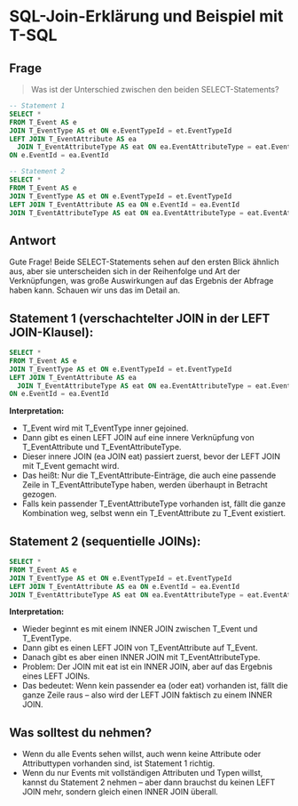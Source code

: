 # SQL-Join-Erklärung und Beispiel mit T-SQL

## Frage

> Was ist der Unterschied zwischen den beiden SELECT-Statements?

```sql
-- Statement 1
SELECT *
FROM T_Event AS e
JOIN T_EventType AS et ON e.EventTypeId = et.EventTypeId
LEFT JOIN T_EventAttribute AS ea
  JOIN T_EventAttributeType AS eat ON ea.EventAttributeType = eat.EventAttributeTypeId
ON e.EventId = ea.EventId

-- Statement 2
SELECT *
FROM T_Event AS e
JOIN T_EventType AS et ON e.EventTypeId = et.EventTypeId
LEFT JOIN T_EventAttribute AS ea ON e.EventId = ea.EventId
JOIN T_EventAttributeType AS eat ON ea.EventAttributeType = eat.EventAttributeTypeId
```

## Antwort

Gute Frage! Beide SELECT-Statements sehen auf den ersten Blick ähnlich aus, aber sie unterscheiden sich in der Reihenfolge und Art der Verknüpfungen, was große Auswirkungen auf das Ergebnis der Abfrage haben kann. Schauen wir uns das im Detail an.

## Statement 1 (verschachtelter JOIN in der LEFT JOIN-Klausel):

```sql
SELECT *
FROM T_Event AS e
JOIN T_EventType AS et ON e.EventTypeId = et.EventTypeId
LEFT JOIN T_EventAttribute AS ea
  JOIN T_EventAttributeType AS eat ON ea.EventAttributeType = eat.EventAttributeTypeId
ON e.EventId = ea.EventId
```

**Interpretation:**

- T_Event wird mit T_EventType inner gejoined.
- Dann gibt es einen LEFT JOIN auf eine innere Verknüpfung von T_EventAttribute und T_EventAttributeType.
- Dieser innere JOIN (ea JOIN eat) passiert zuerst, bevor der LEFT JOIN mit T_Event gemacht wird.
- Das heißt: Nur die T_EventAttribute-Einträge, die auch eine passende Zeile in T_EventAttributeType haben, werden überhaupt in Betracht gezogen.
- Falls kein passender T_EventAttributeType vorhanden ist, fällt die ganze Kombination weg, selbst wenn ein T_EventAttribute zu T_Event existiert.

## Statement 2 (sequentielle JOINs):

```sql
SELECT *
FROM T_Event AS e
JOIN T_EventType AS et ON e.EventTypeId = et.EventTypeId
LEFT JOIN T_EventAttribute AS ea ON e.EventId = ea.EventId
JOIN T_EventAttributeType AS eat ON ea.EventAttributeType = eat.EventAttributeTypeId
```
**Interpretation:**
- Wieder beginnt es mit einem INNER JOIN zwischen T_Event und T_EventType.
- Dann gibt es einen LEFT JOIN von T_EventAttribute auf T_Event.
- Danach gibt es aber einen INNER JOIN mit T_EventAttributeType.
- Problem: Der JOIN mit eat ist ein INNER JOIN, aber auf das Ergebnis eines LEFT JOINs.
- Das bedeutet: Wenn kein passender ea (oder eat) vorhanden ist, fällt die ganze Zeile raus – also wird der LEFT JOIN faktisch zu einem INNER JOIN.

 ## Was solltest du nehmen?
- Wenn du alle Events sehen willst, auch wenn keine Attribute oder Attributtypen vorhanden sind, ist Statement 1 richtig.
- Wenn du nur Events mit vollständigen Attributen und Typen willst, kannst du Statement 2 nehmen – aber dann brauchst du keinen LEFT JOIN mehr, sondern gleich einen INNER JOIN überall.


